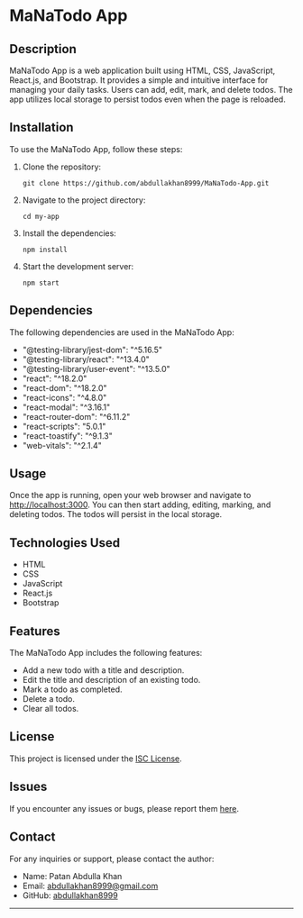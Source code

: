 # MaNaTodo App

## Description

MaNaTodo App is a web application built using HTML, CSS, JavaScript, React.js, and Bootstrap. It provides a simple and intuitive interface for managing your daily tasks. Users can add, edit, mark, and delete todos. The app utilizes local storage to persist todos even when the page is reloaded.

## Installation

To use the MaNaTodo App, follow these steps:

1. Clone the repository:
   ```
   git clone https://github.com/abdullakhan8999/MaNaTodo-App.git
   ```
2. Navigate to the project directory:
   ```
   cd my-app
   ```
3. Install the dependencies:
   ```
   npm install
   ```
4. Start the development server:
   ```
   npm start
   ```

## Dependencies

The following dependencies are used in the MaNaTodo App:

- "@testing-library/jest-dom": "^5.16.5"
- "@testing-library/react": "^13.4.0"
- "@testing-library/user-event": "^13.5.0"
- "react": "^18.2.0"
- "react-dom": "^18.2.0"
- "react-icons": "^4.8.0"
- "react-modal": "^3.16.1"
- "react-router-dom": "^6.11.2"
- "react-scripts": "5.0.1"
- "react-toastify": "^9.1.3"
- "web-vitals": "^2.1.4"

## Usage

Once the app is running, open your web browser and navigate to [http://localhost:3000](http://localhost:3000). You can then start adding, editing, marking, and deleting todos. The todos will persist in the local storage.

## Technologies Used

- HTML
- CSS
- JavaScript
- React.js
- Bootstrap

## Features

The MaNaTodo App includes the following features:

- Add a new todo with a title and description.
- Edit the title and description of an existing todo.
- Mark a todo as completed.
- Delete a todo.
- Clear all todos.

## License

This project is licensed under the [ISC License](LICENSE).

## Issues

If you encounter any issues or bugs, please report them [here](https://github.com/abdullakhan8999/MaNaTodo-App/issues).

## Contact

For any inquiries or support, please contact the author:

- Name: Patan Abdulla Khan
- Email: abdullakhan8999@gmail.com
- GitHub: [abdullakhan8999](https://github.com/abdullakhan8999)

---
